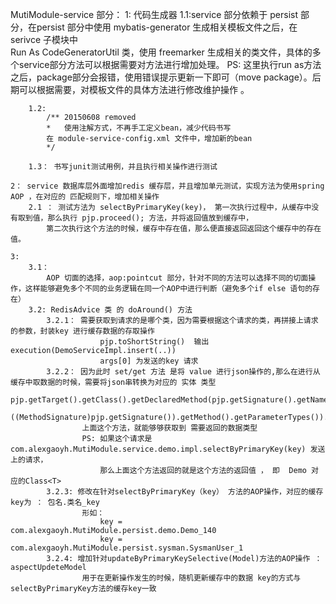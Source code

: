 MutiModule-service 部分：
	1: 代码生成器
		1.1:service 部分依赖于 persist 部分，在persist 部分中使用 mybatis-generator 生成相关模板文件之后，在 serivce 子模块中  
			Run As CodeGeneratorUtil 类，使用 freemarker 生成相关的类文件，具体的多个service部分方法可以根据需要对方法进行增加处理。
			PS: 这里执行run as方法之后，package部分会报错，使用错误提示更新一下即可（move package）。后期可以根据需要，对模板文件的具体方法进行修改维护操作 。
		
		1.2: 
			/** 20150608 removed
			*	使用注解方式，不再手工定义bean，减少代码书写
			在 module-service-config.xml 文件中，增加新的bean
			*/
		
		1.3： 书写junit测试用例，并且执行相关操作进行测试
		
	2： service 数据库层外面增加redis 缓存层，并且增加单元测试，实现方法为使用spring AOP ，在对应的 匹配规则下，增加相关操作
		2.1 ： 测试方法为 selectByPrimaryKey(key)， 第一次执行过程中，从缓存中没有取到值，那么执行 pjp.proceed(); 方法，并将返回值放到缓存中，
			第二次执行这个方法的时候，缓存中存在值，那么便直接返回返回这个缓存中的存在值。
			
	3:
		3.1：
			AOP 切面的选择，aop:pointcut 部分，针对不同的方法可以选择不同的切面操作，这样能够避免多个不同的业务逻辑在同一个AOP中进行判断（避免多个if else 语句的存在）
		3.2: RedisAdvice 类 的 doAround() 方法
			3.2.1： 需要获取到请求的是哪个类，因为需要根据这个请求的类，再拼接上请求的参数，封装key 进行缓存数据的存取操作
						pjp.toShortString()  输出    execution(DemoServiceImpl.insert(..))
						args[0] 为发送的key 请求 
			3.2.2： 因为此时 set/get 方法 是将 value 进行json操作的,那么在进行从缓存中取数据的时候，需要将json串转换为对应的 实体 类型
					pjp.getTarget().getClass().getDeclaredMethod(pjp.getSignature().getName(),
        				((MethodSignature)pjp.getSignature()).getMethod().getParameterTypes()).getReturnType()
        			上面这个方法，就能够够获取到 需要返回的数据类型    
        			PS: 如果这个请求是  com.alexgaoyh.MutiModule.service.demo.impl.selectByPrimaryKey(key) 发送上的请求，
        				那么上面这个方法返回的就是这个方法的返回值 ， 即  Demo 对应的Class<T>
        	3.2.3: 修改在针对selectByPrimaryKey（key） 方法的AOP操作，对应的缓存key为 ： 包名.类名_key
        			形如：
	        			key =  com.alexgaoyh.MutiModule.persist.demo.Demo_140
	        			key =  com.alexgaoyh.MutiModule.persist.sysman.SysmanUser_1
	        3.2.4: 增加针对updateByPrimaryKeySelective(Model)方法的AOP操作 ： aspectUpdeteModel
	        		用于在更新操作发生的时候，随机更新缓存中的数据 key的方式与selectByPrimaryKey方法的缓存key一致
